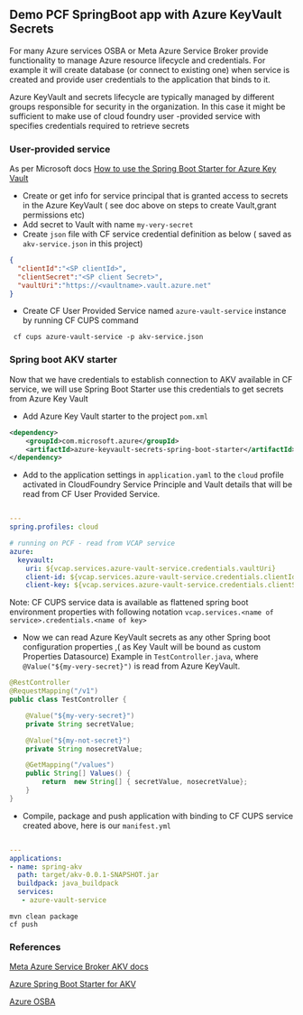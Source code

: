 
## Demo PCF SpringBoot app with Azure KeyVault Secrets

For many Azure services OSBA or Meta Azure Service Broker provide functionality to manage Azure resource lifecycle and credentials.
For example it will create database (or connect to existing one) when service is created and provide user credentials to the application that binds to it. 

Azure KeyVault and secrets lifecycle are typically managed by different groups responsible for security in the organization.
In this case it might be sufficient to make use of cloud foundry user -provided service with specifies credentials required to retrieve secrets

### User-provided service

As per Microsoft docs [How to use the Spring Boot Starter for Azure Key Vault](https://docs.microsoft.com/en-us/java/azure/spring-framework/configure-spring-boot-starter-java-app-with-azure-key-vault?view=azure-java-stable)

- Create or get info for service principal that is granted access to secrets in the Azure KeyVault ( see doc above on steps to create Vault,grant permissions etc)
- Add secret to Vault with name `my-very-secret`
- Create `json` file with CF service credential definition as below ( saved as `akv-service.json` in this project) 
```json
{
  "clientId":"<SP clientId>",
  "clientSecret":"<SP client Secret>",
  "vaultUri":"https://<vaultname>.vault.azure.net"
}
``` 
- Create CF User Provided Service named `azure-vault-service` instance by running CF CUPS command
```shell
 cf cups azure-vault-service -p akv-service.json
```

### Spring boot AKV starter
Now that we have credentials to establish connection to AKV available in CF service, we will use Spring Boot Starter use this credentials to get secrets from Azure Key Vault

- Add Azure Key Vault starter to the project `pom.xml`
```xml
<dependency>
    <groupId>com.microsoft.azure</groupId>
    <artifactId>azure-keyvault-secrets-spring-boot-starter</artifactId>
</dependency>
``` 
- Add to the application settings in `application.yaml` to the `cloud` profile activated in CloudFoundry Service Principle and Vault details
that will be read from CF User Provided Service. 

```yml

---
spring.profiles: cloud

# running on PCF - read from VCAP service
azure:
  keyvault:
    uri: ${vcap.services.azure-vault-service.credentials.vaultUri}
    client-id: ${vcap.services.azure-vault-service.credentials.clientId}
    client-key: ${vcap.services.azure-vault-service.credentials.clientSecret}
```

Note: CF CUPS service data is available as flattened spring boot environment properties with following notation 
`vcap.services.<name of service>.credentials.<name of key>`

- Now we can read Azure KeyVault secrets as any other Spring boot configuration properties ,( as Key Vault will be bound as custom Properties Datasource)
Example in `TestController.java`, where `@Value("${my-very-secret}")` is read from Azure KeyVault.

```java
@RestController
@RequestMapping("/v1")
public class TestController {

    @Value("${my-very-secret}")
    private String secretValue;

    @Value("${my-not-secret}")
    private String nosecretValue;

    @GetMapping("/values")
    public String[] Values() {
        return  new String[] { secretValue, nosecretValue};
    }
}
```


- Compile, package and push application with binding to CF CUPS service created above, here is our `manifest.yml`

```yaml

---
applications:
- name: spring-akv
  path: target/akv-0.0.1-SNAPSHOT.jar
  buildpack: java_buildpack
  services:
   - azure-vault-service

```

```sbtshell
mvn clean package
cf push
```


### References
[Meta Azure Service Broker AKV docs](https://github.com/Azure/meta-azure-service-broker/tree/master/docs/user-provided-services)

[Azure Spring Boot Starter for AKV ](https://github.com/microsoft/azure-spring-boot/tree/master/azure-spring-boot-samples/azure-keyvault-secrets-spring-boot-sample)

[Azure OSBA](https://github.com/Azure/open-service-broker-azure)